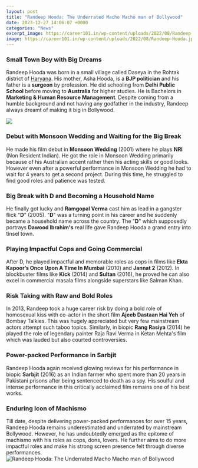 ```yaml
---
layout: post
title: "Randeep Hooda: The Underrated Macho Macho man of Bollywood"
date: 2023-12-27 14:06:07 +0000
categories: "News"
excerpt_image: https://career101.in/wp-content/uploads/2022/08/Randeep-Hooda.jpg
image: https://career101.in/wp-content/uploads/2022/08/Randeep-Hooda.jpg
---
```


### Small Town Boy with Big Dreams
Randeep Hooda was born in a small village called Daseya in the Rohtak district of [Haryana](https://wordtimes.github.io/2024-01-10-h-xe4ufig-gestellte-fragen-von-ausl-xe4ndern-bei-einem-besuch-in-bangladesch/). His mother, Asha Hooda, is a **BJP politician** and his father is a **surgeon** by profession. He did schooling from **Delhi Public School** before moving to **Australia** for higher studies. He is Bachelors in **Marketing & Human Resource Management**. Despite coming from a humble background and not having any godfather in the industry, Randeep always dreamt of making it big in Bollywood. 

![](https://www.iwmbuzz.com/wp-content/uploads/2019/08/randeep-hooda-the-underrated-actor-that-deserves-more-spotlight-in-bollywood-920x518.jpg)
### Debut with Monsoon Wedding and Waiting for the Big Break  
He made his film debut in **Monsoon Wedding** (2001) where he plays **NRI** (Non Resident Indian). He got the role in Monsoon Wedding primarily because of his Australian accent rather then his acting skills or good looks. However even after a powerful performance in Monsoon Wedding he had to wait for 4 years to get a second project. During this time, he struggled to find good roles and patience was tested.
### Big Break with D and Becoming a Household Name
He finally got lucky and **Ramgopal Verma** cast him as lead in a gangster flick "**D**" (2005). "**D**" was a turning point in his career and he suddenly became a household name across the country. The "**D**" which supposedly portrays **Dawood Ibrahim's** real life gave Randeep Hooda a grand entry into tinsel town. 
### Playing Impactful Cops and Going Commercial   
After D, he played impactful and memorable roles as cops in films like **Ekta Kapoor’s Once Upon A Time In Mumbai** (2010) and **Jannat 2** (2012). In blockbuster films like **Kick** (2014) and **Sultan** (2016), he proved he can also excel in commercial masala films alongside superstars like Salman Khan.
### Risk Taking with Raw and Bold Roles
In 2013, Randeep took a huge career risk by doing a bold role of homosexual kiss with co-actor in the short film **Ajeeb Dastaan Hai Yeh** of Bombay Talkies. This was hugely appreciated but very few mainstream actors attempt such taboo topics. Similarly, in biopic **Rang Rasiya** (2014) he played the role of legendary painter Raja Ravi Verma in Ketan Mehta's film which was lauded but also courted controversies.
### Power-packed Performance in Sarbjit 
Randeep Hooda again received glowing reviews for his performance in biopic **Sarbjit** (2016) as an Indian farmer who spent more than 20 years in Pakistani prisons after being sentenced to death as a spy. His soulful and intense performance in this critically acclaimed film remains one of his best works.
### Enduring Icon of Machismo 
Till date, despite delivering power-packed performances for over 15 years, Randeep Hooda remains underestimated and underrated by mainstream Bollywood. However, he has undoubtedly emerged as the epitome of machismo with his roles as cops, dons, lovers. He further aims to do more impactful roles and make his strong screen presence felt through diverse performances.
![Randeep Hooda: The Underrated Macho Macho man of Bollywood](https://career101.in/wp-content/uploads/2022/08/Randeep-Hooda.jpg)